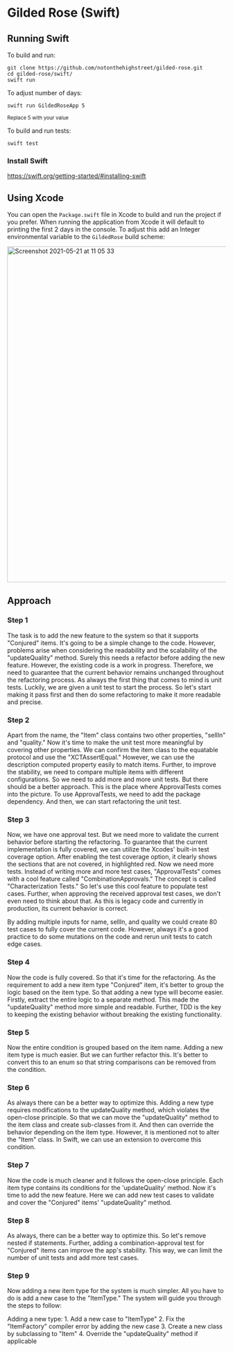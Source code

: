 # Gilded Rose (Swift)

## Running Swift

To build and run:

    git clone https://github.com/notonthehighstreet/gilded-rose.git
    cd gilded-rose/swift/
    swift run
    
To adjust number of days:

    swift run GildedRoseApp 5
    
<sup>Replace 5 with your value</sup>

To build and run tests:

    swift test

### Install Swift

https://swift.org/getting-started/#installing-swift

## Using Xcode

You can open the `Package.swift` file in Xcode to build and run the project if you prefer. When running the application from Xcode it will default to printing the first 2 days in the console. To adjust this add an Integer environmental variable to the `GildedRose` build scheme:

<img width="773" alt="Screenshot 2021-05-21 at 11 05 33" src="https://user-images.githubusercontent.com/630601/119180032-9fc7c780-ba67-11eb-849c-78e0bf691fd9.png">

## Approach

### Step 1

The task is to add the new feature to the system so that it supports "Conjured" items. It's going to be a simple change to the code. However, problems arise when considering the readability and the scalability of the "updateQuality" method. Surely this needs a refactor before adding the new feature. However, the existing code is a work in progress. Therefore, we need to guarantee that the current behavior remains unchanged throughout the refactoring process. As always the first thing that comes to mind is unit tests. Luckily, we are given a unit test to start the process. So let's start making it pass first and then do some refactoring to make it more readable and precise.

### Step 2

Apart from the name, the "Item" class contains two other properties, "sellIn" and "quality." Now it's time to make the unit test more meaningful by covering other properties. We can confirm the item class to the equatable protocol and use the "XCTAssertEqual." However, we can use the description computed property easily to match items. Further, to improve the stability, we need to compare multiple items with different configurations. So we need to add more and more unit tests. But there should be a better approach. This is the place where ApprovalTests comes into the picture. To use ApprovalTests, we need to add the package dependency. And then, we can start refactoring the unit test.

### Step 3

Now, we have one approval test. But we need more to validate the current behavior before starting the refactoring. To guarantee that the current implementation is fully covered, we can utilize the Xcodes' built-in test coverage option. After enabling the test coverage option, it clearly shows the sections that are not covered, in highlighted red. Now we need more tests. Instead of writing more and more test cases, "ApprovalTests" comes with a cool feature called "CombinationApprovals." The concept is called "Characterization Tests." So let's use this cool feature to populate test cases. Further, when approving the received approval test cases, we don't even need to think about that. As this is legacy code and currently in production, its current behavior is correct. 

By adding multiple inputs for name, sellIn, and quality we could create 80 test cases to fully cover the current code. However, always it's a good practice to do some mutations on the code and rerun unit tests to catch edge cases.

### Step 4

Now the code is fully covered. So that it's time for the refactoring. As the requirement to add a new item type "Conjured" item, it's better to group the logic based on the item type. So that adding a new type will become easier. Firstly, extract the entire logic to a separate method. This made the "updateQuality" method more simple and readable. Further, TDD is the key to keeping the existing behavior without breaking the existing functionality.

### Step 5

Now the entire condition is grouped based on the item name. Adding a new item type is much easier. But we can further refactor this. It's better to convert this to an enum so that string comparisons can be removed from the condition.

### Step 6

As always there can be a better way to optimize this. Adding a new type requires modifications to the updateQuality method, which violates the open-close principle. So that we can move the "updateQuality" method to the item class and create sub-classes from it. And then can override the behavior depending on the item type. However, it is mentioned not to alter the "Item" class. In Swift, we can use an extension to overcome this condition.

### Step 7

Now the code is much cleaner and it follows the open-close principle. Each item type contains its conditions for the 'updateQuality' method. Now it's time to add the new feature. Here we can add new test cases to validate and cover the "Conjured" items' "updateQuality" method.  

### Step 8

As always, there can be a better way to optimize this. So let's remove nested if statements. Further, adding a combination-approval test for "Conjured" items can improve the app's stability. This way, we can limit the number of unit tests and add more test cases.

### Step 9

Now adding a new item type for the system is much simpler. All you have to do is add a new case to the "ItemType." The system will guide you through the steps to follow:
 
Adding a new type:
    1. Add a new case to "ItemType"
    2. Fix the "ItemFactory" compiler error by adding the new case
    3. Create a new class by subclassing to  "Item"
    4. Override the "updateQuality" method if applicable
    

